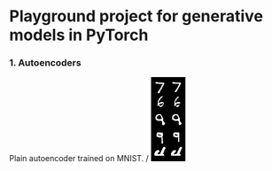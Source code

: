 # Playground project for generative models in PyTorch
### 1. Autoencoders
Plain autoencoder trained on MNIST. /
![Autoencoder result](result_figures/AE_reconstruction.png)
